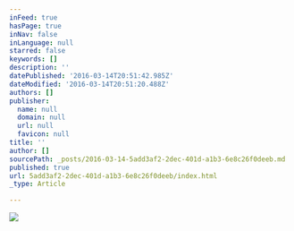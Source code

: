 ```yaml
---
inFeed: true
hasPage: true
inNav: false
inLanguage: null
starred: false
keywords: []
description: ''
datePublished: '2016-03-14T20:51:42.985Z'
dateModified: '2016-03-14T20:51:20.488Z'
authors: []
publisher:
  name: null
  domain: null
  url: null
  favicon: null
title: ''
author: []
sourcePath: _posts/2016-03-14-5add3af2-2dec-401d-a1b3-6e8c26f0deeb.md
published: true
url: 5add3af2-2dec-401d-a1b3-6e8c26f0deeb/index.html
_type: Article

---
```

![](https://the-grid-user-content.s3-us-west-2.amazonaws.com/2c31db5f-73e7-4bf8-8708-55ddcb05f7c9.jpg)